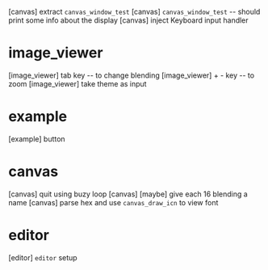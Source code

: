 [canvas] extract `canvas_window_test`
[canvas] `canvas_window_test` -- should print some info about the display
[canvas] inject Keyboard input handler

# image_viewer

[image_viewer] tab key -- to change blending
[image_viewer] + - key -- to zoom
[image_viewer] take theme as input

# example

[example] button

# canvas

[canvas] quit using buzy loop
[canvas] [maybe] give each 16 blending a name
[canvas] parse hex and use `canvas_draw_icn` to view font

# editor

[editor] `editor` setup

